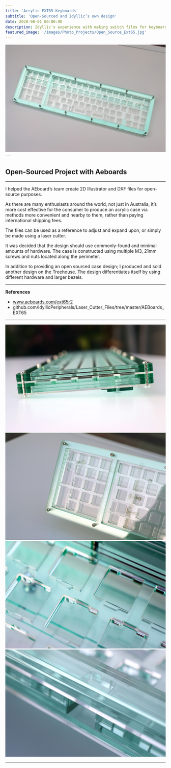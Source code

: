 ```yaml
---
title: 'Acrylic EXT65 Keyboards'
subtitle: 'Open-Sourced and Idyllic’s own design'
date: 2020-08-01 00:00:00
description: Idyllic's experience with making switch films for keyboard switches, using laser processing.
featured_image: '/images/Photo_Projects/Open_Source_Ext65.jpg'
---
```

<div class="gallery2" data-columns="1">
	<img src="/images/Photo_Projects/Open_Source_Ext65.jpg">
</div>
--- 

##   Open-Sourced Project with Aeboards 
---

I helped the AEboard’s team create 2D Illustrator and DXF files for open-source purposes. 

As there are many enthusiasts around the world, not just in Australia, it’s more cost effective for the consumer to produce an acrylic case via methods more convenient and nearby to them, rather than paying international shipping fees. 

The files can be used as a reference to adjust and expand upon, or simply be made using a laser cutter. 

It was decided that the design should use commonly-found and minimal amounts of hardware. The case is constructed using multiple M3, 21mm screws and nuts located along the perimeter.

In addition to providing an open sourced case design; I produced and sold another design on the Treehouse. The design differentiates itself by using different hardware and larger bezels. 

---
**References**
* www.aeboards.com/ext65r2
* github.com/IdyllicPeripherals/Laser_Cutter_Files/tree/master/AEBoards_EXT65

--- 

<div class="gallery" data-columns="2">
	<img src="/images/Photo_Projects/Open_Source_Ext65 (3).jpg">
	<img src="/images/Photo_Projects/Open_Source_Ext65 (2).jpg">
	<img src="/images/Photo_Projects/Open_Source_Ext65 (5).jpg">
	<img src="/images/Photo_Projects/Open_Source_Ext65 (4).jpg">
</div>

---